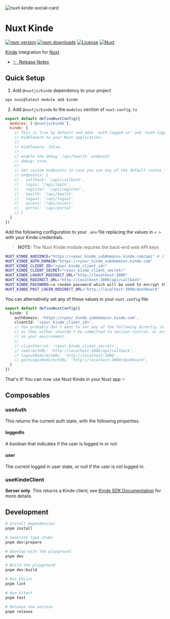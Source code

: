 ![nuxt-kinde-social-card](https://github.com/nuxt-modules/kinde/assets/904724/b738708c-3d5c-4d72-b233-22488678cb6e)

# Nuxt Kinde

[![npm version][npm-version-src]][npm-version-href]
[![npm downloads][npm-downloads-src]][npm-downloads-href]
[![License][license-src]][license-href]
[![Nuxt][nuxt-src]][nuxt-href]

[Kinde](https://kinde.com/) integration for [Nuxt](https://nuxt.com).

- [✨ &nbsp;Release Notes](/CHANGELOG.md)
  <!-- - [🏀 Online playground](https://stackblitz.com/github/nuxt-modules/kinde?file=playground%2Fapp.vue) -->
  <!-- - [📖 &nbsp;Documentation](https://example.com) -->

## Quick Setup

1. Add `@nuxtjs/kinde` dependency to your project

```bash
npx nuxi@latest module add kinde
```

2. Add `@nuxtjs/kinde` to the `modules` section of `nuxt.config.ts`

```js
export default defineNuxtConfig({
  modules: ['@nuxtjs/kinde'],
  kinde: {
    // This is true by default and adds 'auth-logged-in' and 'auth-logged-out'
    // middleware to your Nuxt application.
    // 
    // middleware: false,
    //
    // enable the debug `/api/health` endpoint
    // debug: true,
    // 
    // Set custom endpoints in case you use any of the default routes for other purposes
    // endpoints: {
    //   callback: '/api/callback',
    //   login: '/api/login',
    //   register: '/api/register',
    //   health: '/api/health',
    //   logout: '/api/logout'
    //   access: '/api/access'
    //   portal: '/api/portal'
    // }
  }
})
```

Add the following configuration to your `.env` file replacing the values in `< >` with your Kinde credentials.

> **NOTE:** The Nuxt Kinde module requires the back-end web API keys

```bash
NUXT_KINDE_AUDIENCE="https://<your_kinde_subdomain>.kinde.com/api" # if you want to use the Management API
NUXT_KINDE_AUTH_DOMAIN="https://<your_kinde_subdomain>.kinde.com"
NUXT_KINDE_CLIENT_ID="<your_kinde_client_id>"
NUXT_KINDE_CLIENT_SECRET="<your_kinde_client_secret>"
NUXT_KINDE_LOGOUT_REDIRECT_URL="http://localhost:3000"
NUXT_KINDE_REDIRECT_URL="http://localhost:3000/api/callback"
NUXT_KINDE_PASSWORD=<a random password which will be used to encrypt the session cookie>
NUXT_KINDE_POST_LOGIN_REDIRECT_URL="http://localhost:3000/dashboard"
```

You can alternatively set any of these values in your `nuxt.config` file:

```ts
export default defineNuxtConfig({
  kinde: {
    authDomain: 'https://<your_kinde_subdomain>.kinde.com',
    clientId: '<your_kinde_client_id>',
    // You probably don't want to set any of the following directly in your config
    // as they either shouldn't be committed to version control, or are dependent
    // on your environment.
    // 
    // clientSecret: '<your_kinde_client_secret>',
    // redirectURL: 'http://localhost:3000/api/callback',
    // logoutRedirectURL: 'http://localhost:3000',
    // postLoginRedirectURL: 'http://localhost:3000/dashboard',
  }
})
```

That's it! You can now use Nuxt Kinde in your Nuxt app ✨

## Composables

### useAuth

This returns the current auth state, with the following properties.

#### loggedIn

A boolean that indicates if the user is logged in or not.

#### user

The current logged in user state, or null if the user is not logged in.

### useKindeClient

**Server only**. This returns a Kinde client; see [Kinde SDK Documentation](https://kinde.com/docs/developer-tools/typescript-sdk/) for more details.

## Development

```bash
# Install dependencies
pnpm install

# Generate type stubs
pnpm dev:prepare

# Develop with the playground
pnpm dev

# Build the playground
pnpm dev:build

# Run ESLint
pnpm lint

# Run Vitest
pnpm test

# Release new version
pnpm release
```

<!-- Badges -->

[npm-version-src]: https://img.shields.io/npm/v/@nuxtjs/kinde/latest.svg?style=flat&colorA=18181B&colorB=28CF8D
[npm-version-href]: https://npmjs.com/package/@nuxtjs/kinde
[npm-downloads-src]: https://img.shields.io/npm/dm/@nuxtjs/kinde.svg?style=flat&colorA=18181B&colorB=28CF8D
[npm-downloads-href]: https://npm.chart.dev/@nuxtjs/kinde
[license-src]: https://img.shields.io/npm/l/@nuxtjs/kinde.svg?style=flat&colorA=18181B&colorB=28CF8D
[license-href]: https://npmjs.com/package/@nuxtjs/kinde
[nuxt-src]: https://img.shields.io/badge/Nuxt-18181B?logo=nuxt.js
[nuxt-href]: https://nuxt.com
